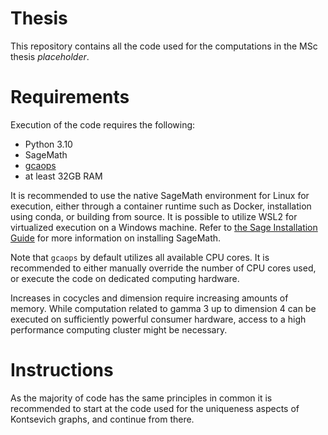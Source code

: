 # Thesis
This repository contains all the code used for the computations in the MSc thesis *placeholder*. 

# Requirements
Execution of the code requires the following:
- Python 3.10
- SageMath
- [gcaops](https://github.com/rburing/gcaops)
- at least 32GB RAM

It is recommended to use the native SageMath environment for Linux for execution, either through a container runtime such as Docker, installation using conda, or building from source. It is possible to utilize WSL2 for virtualized execution on a Windows machine. Refer to [the Sage Installation Guide](https://doc.sagemath.org/html/en/installation/index.html) for more information on installing SageMath.

Note that `gcaops` by default utilizes all available CPU cores. It is recommended to either manually override the number of CPU cores used, or execute the code on dedicated computing hardware.

Increases in cocycles and dimension require increasing amounts of memory. While computation related to gamma 3 up to dimension 4 can be executed on sufficiently powerful consumer hardware, access to a high performance computing cluster might be necessary.

# Instructions
As the majority of code has the same principles in common it is recommended to start at the code used for the uniqueness aspects of Kontsevich graphs, and continue from there.
